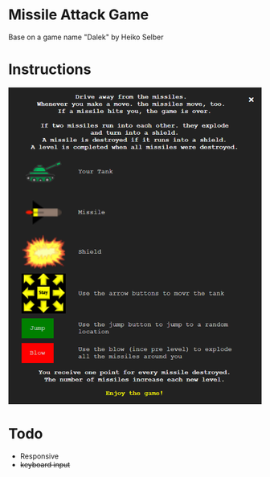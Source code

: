 # Missile Attack Game
Base on a game name "Dalek" by Heiko Selber

# Instructions
![instructions](instructions.png)

# Todo

 - Responsive
 - ~~keyboard input~~
